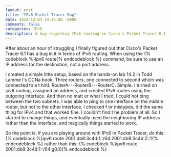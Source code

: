 ```yaml
---
layout: post
title: "IPv6 Packet Tracer Bug"
date: 2014-12-07 14:46:08 -0800
comments: false
categories: IPv6
description: A bug regarding IPv6 routing in Cisco's Packet Tracer 6.1
---
```

<p>After about an hour of struggling I finally figured out that Cisco's Packet Tracer 6.1 has a bug in it in terms of IPv6 routing. When using the {% codeblock %}ipv6 route{% endcodeblock %} command, be sure to use an IP address for the destination, not a port address. </p>
<!-- more -->
<p>I created a simple little setup, based on the hands-on lab 14.2 in Todd Lamme
l's CCNa book. Three routers, one connected to second which was connected to a t
hird. RouterA---RouterB---RouterC. Simple. I turned on ipv6 routing, assigned an
 address, and created IPv6 routes using the outgoing interface. And then no matt
er what I tried, I could not ping between the two subnets. I was able to ping to
 one interface on the middle router, but not to the other interface. I checked f
or mistypes, did the same thing for IPv4 and that worked fine. I couldn't find t
he problem at all. So I started to change things, and eventually used the neighboring IP address rather than the interface, and magically things started to work.</p>
<p>So the point is, if you are playing around with IPv6 in Packet Tracer, do this:
{% codeblock %}ipv6 route 2001:db8:3c4d:1::/64 2001:db8:3c4d:2::1{% endcodeblock %}
rather than this:
{% codeblock %}ipv6 route 2001:db8:3c4d:1::/64 g0/0{% endcodeblock %}
</p>
